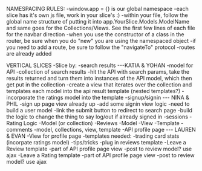 NAMESPACING RULES:
-window.app = {} is our global namespace
-each slice has it's own js file, work in your slice's :)
-within your file, follow the global name structure of putting it into app.YourSlice.Models.ModelName and same goes for the Collections/Views. See the first few lines of each file for the navbar direction
-when you use the constructor of a class in the router, be sure when you do "new" you are using the namespaced object
-if you need to add a route, be sure to follow the "navigateTo" protocol
-routes are already added


VERTICAL SLICES
-Slice by:
  -search results ---KATIA & YOHAN
    -model for API
    -collection of search results
    -hit the API with search params, take the results returned and turn them into instances of the API model, which then get put in the collection
    -create a view that iterates over the collection and templates each model into the api result template (nested templates?)
    -incorporate the ratings model into the template
  -signup/signin --- NINA & PHIL
    -sign up page view already up
    -add some signin view logic
    -need to build a user model
    -link the submit button to redirect to search page
    -build the logic to change the thing to say log/out if already signed in
    -sessions
  -Rating Logic
    -Model (or collection)
  -Reviews
    -Model
    -View
    -Template
        -comments
            -model, collections, view, template
  -API profile page --- LAUREN & EVAN
    -View for profile page
    -templates needed:
      -trading card stats (incorpate ratings model)
      -tips/tricks
      -plug in reviews template
  -Leave a Review template
    -part of API profile page view
    -post to review model? use ajax
  -Leave a Rating template
    -part of API profile page view
    -post to review model? use ajax
